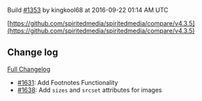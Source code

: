 Build [#1353](https://circleci.com/gh/spiritedmedia/spiritedmedia/1353) by kingkool68 at 2016-09-22 01:14 AM UTC

[https://github.com/spiritedmedia/spiritedmedia/compare/v4.3.5](https://github.com/spiritedmedia/spiritedmedia/compare/v4.3.5)
## Change log
[Full Changelog](https://github.com/spiritedmedia/spiritedmedia/compare/v4.3.4...v4.3.5)

 - [#1631](https://github.com/spiritedmedia/spiritedmedia/pull/1631): Add Footnotes Functionality
 - [#1638](https://github.com/spiritedmedia/spiritedmedia/pull/1638): Add `sizes` and `srcset` attributes for images
